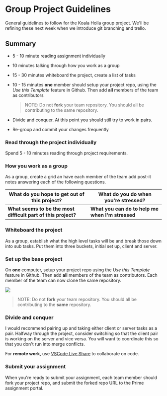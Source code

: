 # Group Project Guidelines

General guidelines to follow for the Koala Holla group project. We'll be refining these next week when we introduce git branching and trello.

## Summary

- 5 - 10 minute reading assignment individually
- 10 minutes talking through how you work as a group
- 15 - 30 minutes whiteboard the project, create a list of tasks
- 10 - 15 minutes **one** member should setup your project repo, using the _Use this Template_ feature in Github. Then add **all** members of the team as contributors

   > NOTE: Do not **fork** your team repository. You should all be contributing to the same repository.

- Divide and conquer. At this point you should still try to work in pairs.
- Re-group and commit your changes frequently

### Read through the project individually

Spend 5 - 10 minutes reading through project requirements.

### How you work as a group

As a group, create a grid an have each member of the team add post-it notes answering each of the following questions.

What do you hope to get out of this project? | What do you do when you're stressed?
--- | ---
**What seems to be the most difficult part of this project?** | **What you can do to help me when I'm stressed**

### Whiteboard the project

As a group, establish what the high level tasks will be and break those down into sub tasks. Put them into three buckets, initial set up, client and server.

### Set up the base project

On **one** computer, setup your project repo using the _Use this Template_ feature in Github. Then add **all** members of the team as contributors. Each member of the team can now clone the same repository.

![](../images/github-manage-access.png)


> NOTE: Do not **fork** your team repository. You should all be contributing to the **same** repository.

### Divide and conquer

I would recommend pairing up and taking either client or server tasks as a pair. Halfway through the project, consider switching so that the client pair is working on the server and vice versa. You will want to coordinate this so that you don't run into merge conflicts.

For **remote work**, use [VSCode Live Share](../supporting-documentation/live-share.md) to collaborate on code.

### Submit your assignment

When you're ready to submit your assignment, each team member should fork your project repo, and submit the forked repo URL to the Prime assignment portal.